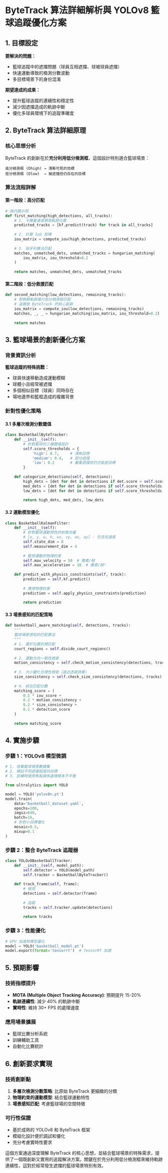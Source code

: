 # ByteTrack 算法詳細解析與 YOLOv8 籃球追蹤優化方案

## 1. 目標設定

**要解決的問題：**
- 籃球追蹤中的遮擋問題（球員互相遮擋、球被球員遮擋）
- 快速運動導致的檢測分數波動
- 多目標場景下的身份混淆

**期望達成的成果：**
- 提升籃球追蹤的連續性和穩定性
- 減少因遮擋造成的軌跡中斷
- 優化多球員環境下的追蹤準確度

## 2. ByteTrack 算法詳細原理

### 核心思想分析

ByteTrack 的創新在於**充分利用低分檢測框**，這個設計特別適合籃球場景：

```
高分檢測框 (Dhigh) → 清晰可見的目標
低分檢測框 (Dlow)  → 被遮擋但仍存在的目標
```

### 算法流程詳解

#### 第一階段：高分匹配
```python
# 偽代碼示例
def first_matching(high_detections, all_tracks):
    # 1. 卡爾曼濾波預測軌跡位置
    predicted_tracks = [kf.predict(track) for track in all_tracks]
    
    # 2. 計算 IoU 矩陣
    iou_matrix = compute_iou(high_detections, predicted_tracks)
    
    # 3. 匈牙利算法匹配
    matches, unmatched_dets, unmatched_tracks = hungarian_matching(
        iou_matrix, iou_threshold=0.2
    )
    
    return matches, unmatched_dets, unmatched_tracks
```

#### 第二階段：低分救援匹配
```python
def second_matching(low_detections, remaining_tracks):
    # 對剩餘軌跡進行低分檢測框匹配
    # 這裡是 ByteTrack 的核心創新
    iou_matrix = compute_iou(low_detections, remaining_tracks)
    matches, _, _ = hungarian_matching(iou_matrix, iou_threshold=0.2)
    
    return matches
```

## 3. 籃球場景的創新優化方案

### 背景資訊分析

**籃球追蹤的特殊挑戰：**
- 球員快速移動造成運動模糊
- 球體小且經常被遮擋
- 多個相似目標（球員）同時存在
- 場地邊界和籃框造成的複雜背景

### 針對性優化策略

#### 3.1 多層次檢測分數閾值

```python
class BasketballByteTracker:
    def __init__(self):
        # 針對籃球的三層閾值設計
        self.score_thresholds = {
            'high': 0.7,     # 清晰目標
            'medium': 0.4,   # 部分遮擋
            'low': 0.2       # 嚴重遮擋但仍可能是目標
        }
    
    def categorize_detections(self, detections):
        high_dets = [det for det in detections if det.score > self.score_thresholds['high']]
        med_dets = [det for det in detections if self.score_thresholds['medium'] < det.score <= self.score_thresholds['high']]
        low_dets = [det for det in detections if self.score_thresholds['low'] < det.score <= self.score_thresholds['medium']]
        
        return high_dets, med_dets, low_dets
```

#### 3.2 運動模型優化

```python
class BasketballKalmanFilter:
    def __init__(self):
        # 針對籃球運動特性的狀態向量
        # [x, y, w, h, vx, vy, ax, ay] - 包含加速度
        self.state_dim = 8
        self.measurement_dim = 4
        
        # 籃球運動的物理約束
        self.max_velocity = 50  # 像素/幀
        self.max_acceleration = 10  # 像素/幀²
    
    def predict_with_physics_constraints(self, track):
        prediction = self.kf.predict()
        
        # 應用物理約束
        prediction = self.apply_physics_constraints(prediction)
        
        return prediction
```

#### 3.3 場景感知的匹配策略

```python
def basketball_aware_matching(self, detections, tracks):
    """
    籃球場景感知的匹配算法
    """
    # 1. 基於位置的預匹配
    court_regions = self.divide_court_regions()
    
    # 2. 運動方向一致性檢查
    motion_consistency = self.check_motion_consistency(detections, tracks)
    
    # 3. 大小變化合理性檢查（遠近透視效果）
    size_consistency = self.check_size_consistency(detections, tracks)
    
    # 4. 綜合匹配分數
    matching_score = (
        0.5 * iou_score + 
        0.2 * motion_consistency + 
        0.2 * size_consistency + 
        0.1 * detection_score
    )
    
    return matching_score
```

## 4. 實施步驟

### 步驟 1：YOLOv8 模型微調
```python
# 1. 收集籃球場景數據集
# 2. 標註不同遮擋程度的目標
# 3. 訓練時使用焦點損失處理樣本不平衡

from ultralytics import YOLO

model = YOLO('yolov8n.pt')
model.train(
    data='basketball_dataset.yaml',
    epochs=100,
    imgsz=640,
    batch=16,
    # 針對小目標優化
    mosaic=0.5,
    mixup=0.1
)
```

### 步驟 2：整合 ByteTrack 追蹤器
```python
class YOLOv8BasketballTracker:
    def __init__(self, model_path):
        self.detector = YOLO(model_path)
        self.tracker = BasketballByteTracker()
    
    def track_frame(self, frame):
        # 檢測
        detections = self.detector(frame)
        
        # 追蹤
        tracks = self.tracker.update(detections)
        
        return tracks
```

### 步驟 3：性能優化
```python
# GPU 加速和模型量化
model = YOLO('basketball_model.pt')
model.export(format='tensorrt')  # TensorRT 加速
```

## 5. 預期影響

### 技術指標提升
- **MOTA (Multiple Object Tracking Accuracy)**: 預期提升 15-20%
- **軌跡連續性**: 減少 40% 的軌跡中斷
- **實時性**: 維持 30+ FPS 的處理速度

### 應用場景擴展
- 籃球比賽分析系統
- 訓練輔助工具
- 自動化比賽統計

## 6. 創新要求實現

### 技術創新點
1. **多層次檢測分數策略**: 比原始 ByteTrack 更細緻的分類
2. **物理約束的運動模型**: 結合籃球運動特性
3. **場景感知匹配**: 考慮籃球場的空間特徵

### 可行性保證
- 基於成熟的 YOLOv8 和 ByteTrack 框架
- 模組化設計便於調試和優化
- 充分考慮實時性要求

這個方案通過深度理解 ByteTrack 的核心思想，並結合籃球場景的特殊需求，提供了一個既創新又實用的追蹤解決方案。關鍵在於充分利用低分檢測框來維持軌跡連續性，這對於經常發生遮擋的籃球場景特別有效。